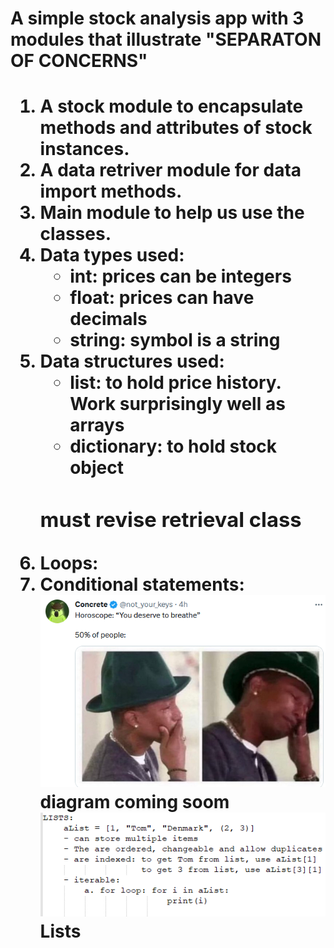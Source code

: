 <h1>A simple stock analysis app with 3 modules that illustrate "SEPARATON OF CONCERNS"<h1>



1. A stock module to encapsulate methods and attributes of stock instances.
2. A data retriver module for  data import methods. 
3. Main module to help us use the classes. 
4. Data types used: 
    <ul>
    <li>int: prices can be integers</li>
    <li>float: prices can have decimals</li>
    <li>string: symbol is a string</li>
    </ul>
5. Data structures used:
    <ul>
    <li>list: to hold price history. Work surprisingly well as arrays</li>
    <li>dictionary: to hold stock object</li>
    </ul> 
    <h3>must revise retrieval class</h3>
6. Loops:
7. Conditional statements:
<img src ="horoscope.PNG">diagram coming soom</img>
<img src ="lists.png">Lists</img>